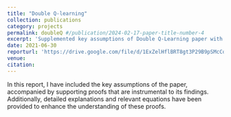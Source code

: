 ```yaml
---
title: "Double Q-learning"
collection: publications
category: projects
permalink: doubleQ #/publication/2024-02-17-paper-title-number-4
excerpt: 'Supplemented key assumptions of Double Q-Learning paper with supporting proofs essential to its findings, providing detailed explanations and relevant equations to enhance understanding'
date: 2021-06-30
reporturl: 'https://drive.google.com/file/d/1ExZelHflBRT8gt3P29B9pSMcCoY0TTu9/view'
venue: 
citation:
---
```

In this report, I have included the key assumptions of the paper, accompanied by supporting proofs that are instrumental to its findings. Additionally, detailed explanations and relevant equations have been provided to enhance the understanding of these proofs.